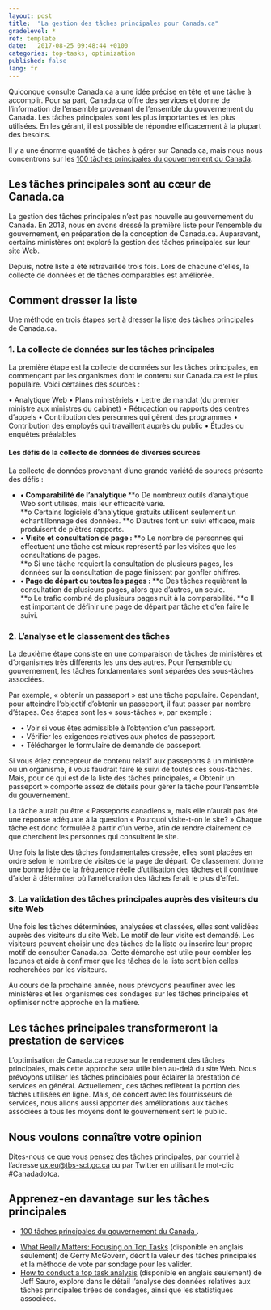 ```yaml
---
layout: post
title:  "La gestion des tâches principales pour Canada.ca"
gradelevel: *
ref: template
date:   2017-08-25 09:48:44 +0100
categories: top-tasks, optimization
published: false
lang: fr
---
```


Quiconque consulte Canada.ca a une idée précise en tête et une tâche à accomplir. Pour sa part, Canada.ca offre des services et donne de l’information de l’ensemble provenant de l’ensemble du gouvernement du Canada. Les tâches principales sont les plus importantes et les plus utilisées. En les gérant, il est possible de répondre efficacement à la plupart des besoins.

Il y a une énorme quantité de tâches à gérer sur Canada.ca, mais nous nous concentrons sur les 
 [100 tâches principales du gouvernement du Canada](https://canada-ca.github.io/pages/taches-principales-canada-ca.html).

## Les tâches principales sont au cœur de Canada.ca

La gestion des tâches principales n’est pas nouvelle au gouvernement du Canada. En 2013, nous en avons dressé la première liste pour l’ensemble du gouvernement, en préparation de la conception de Canada.ca. Auparavant, certains ministères ont exploré la gestion des tâches principales sur leur site Web.

Depuis, notre liste a été retravaillée trois fois. Lors de chacune d’elles, la collecte de données et de tâches comparables est améliorée.

## Comment dresser la liste

Une méthode en trois étapes sert à dresser la liste des tâches principales de Canada.ca.

### 1. La collecte de données sur les tâches principales

La première étape est la collecte de données sur les tâches principales, en commençant par les organismes dont le contenu sur Canada.ca est le plus populaire. Voici certaines des sources :

•	Analytique Web
•	Plans ministériels
•	Lettre de mandat (du premier ministre aux ministres du cabinet)
•	Rétroaction ou rapports des centres d’appels
•	Contribution des personnes qui gèrent des programmes 
•	Contribution des employés qui travaillent auprès du public 
•	Études ou enquêtes préalables


#### Les défis de la collecte de données de diverses sources 

La collecte de données provenant d’une grande variété de sources présente des défis : 

* <b>•	Comparabilité de l’analytique </b> 
**o	De nombreux outils d’analytique Web sont utilisés, mais leur efficacité varie.	
**o	Certains logiciels d’analytique gratuits utilisent seulement un échantillonnage des données. 
**o	D’autres font un suivi efficace, mais produisent de piètres rapports.
* <b>•	Visite et consultation de page : </b> 
**o	Le nombre de personnes qui effectuent une tâche est mieux représenté par les visites que les consultations de pages.	 
**o	Si une tâche requiert la consultation de plusieurs pages, les données sur la consultation de page finissent par gonfler chiffres.	
* <b>•	Page de départ ou toutes les pages : </b> 
**o	Des tâches requièrent la consultation de plusieurs pages, alors que d’autres, un seule.  
**o	Le trafic combiné de plusieurs pages nuit à la comparabilité.
**o	Il est important de définir une page de départ par tâche et d’en faire le suivi.

### 2. L’analyse et le classement des tâches

La deuxième étape consiste en une comparaison de tâches de ministères et d’organismes très différents les uns des autres. Pour l’ensemble du gouvernement, les tâches fondamentales sont séparées des sous-tâches associées.

Par exemple, « obtenir un passeport » est une tâche populaire. Cependant, pour atteindre l’objectif d’obtenir un passeport, il faut passer par nombre d’étapes. Ces étapes sont les « sous-tâches », par exemple :

* •	Voir si vous êtes admissible à l’obtention d’un passeport.
* •	Vérifier les exigences relatives aux photos de passeport.
* •	Télécharger le formulaire de demande de passeport.

Si vous étiez concepteur de contenu relatif aux passeports à un ministère ou un organisme, il vous faudrait faire le suivi de toutes ces sous-tâches. Mais, pour ce qui est de la liste des tâches principales, « Obtenir un passeport » comporte assez de détails pour gérer la tâche pour l’ensemble du gouvernement.

La tâche aurait pu être « Passeports canadiens », mais elle n’aurait pas été une réponse adéquate à la question « Pourquoi visite-t-on le site? » Chaque tâche est donc formulée à partir d’un verbe, afin de rendre clairement ce que cherchent les personnes qui consultent le site.

Une fois la liste des tâches fondamentales dressée, elles sont placées en ordre selon le nombre de visites de la page de départ. Ce classement donne une bonne idée de la fréquence réelle d’utilisation des tâches et il continue d’aider à déterminer où l’amélioration des tâches ferait le plus d’effet.

### 3. La validation des tâches principales auprès des visiteurs du site Web

Une fois les tâches déterminées, analysées et classées, elles sont validées auprès des visiteurs du site Web. Le motif de leur visite est demandé. Les visiteurs peuvent choisir une des tâches de la liste ou inscrire leur propre motif de consulter Canada.ca. Cette démarche est utile pour combler les lacunes et aide à confirmer que les tâches de la liste sont bien celles recherchées par les visiteurs.

Au cours de la prochaine année, nous prévoyons peaufiner avec les ministères et les organismes ces sondages sur les tâches principales et optimiser notre approche en la matière.

## Les tâches principales transformeront la prestation de services

L’optimisation de Canada.ca repose sur le rendement des tâches principales, mais cette approche sera utile bien au-delà du site Web. Nous prévoyons utiliser les tâches principales pour éclairer la prestation de services en général. Actuellement, ces tâches reflètent la portion des tâches utilisées en ligne. Mais, de concert avec les fournisseurs de services, nous allons aussi apporter des améliorations aux tâches associées à tous les moyens dont le gouvernement sert le public.

## Nous voulons connaître votre opinion

Dites-nous ce que vous pensez des tâches principales, par courriel à l’adresse <ux.eu@tbs-sct.gc.ca> ou par Twitter en utilisant le mot-clic #Canadadotca.

## Apprenez-en davantage sur les tâches principales

* [100 tâches principales du gouvernement du Canada ](https://canada-ca.github.io/pages/taches-principales-canada-ca.html).
<!--
* For more on how we've been asking departments and agencies to think about and provide us comparable top task data, please read [How to identify top tasks]().
* [Making Canada.ca for Canadians]() tells about how we originally used the top 100 tasks in 2013 to design Canada.ca navigation
* [How we're optimizing top tasks on Canada.ca](https://canada-ca.github.io/category/2017/08/21/optimization-overview.html) shares more about how we're focusing now on improving specific top tasks on Canada.ca
-->
* [What Really Matters: Focusing on Top Tasks](https://alistapart.com/article/what-really-matters-focusing-on-top-tasks) (disponible en anglais seulement) de Gerry McGovern, décrit la valeur des tâches principales et la méthode de vote par sondage pour les valider.
* [How to conduct a top task analysis](https://measuringu.com/top-tasks/) (disponible en anglais seulement) de Jeff Sauro, explore dans le détail l’analyse des données relatives aux tâches principales tirées de sondages, ainsi que les statistiques associées.
